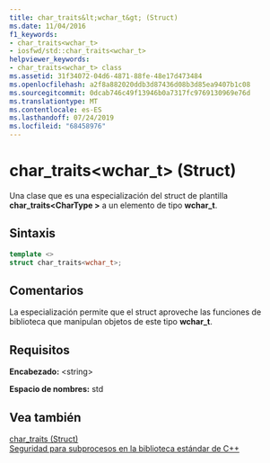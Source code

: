 ```yaml
---
title: char_traits&lt;wchar_t&gt; (Struct)
ms.date: 11/04/2016
f1_keywords:
- char_traits<wchar_t>
- iosfwd/std::char_traits<wchar_t>
helpviewer_keywords:
- char_traits<wchar_t> class
ms.assetid: 31f34072-04d6-4871-88fe-48e17d473484
ms.openlocfilehash: a2f8a882020ddb3d87436d08b3d85ea9407b1c08
ms.sourcegitcommit: 0dcab746c49f13946b0a7317fc9769130969e76d
ms.translationtype: MT
ms.contentlocale: es-ES
ms.lasthandoff: 07/24/2019
ms.locfileid: "68458976"
---
```

# <a name="chartraitsltwchartgt-struct"></a>char_traits&lt;wchar_t&gt; (Struct)

Una clase que es una especialización del struct de plantilla **char_traits\<CharType >** a un elemento de tipo **wchar_t**.

## <a name="syntax"></a>Sintaxis

```cpp
template <>
struct char_traits<wchar_t>;
```

## <a name="remarks"></a>Comentarios

La especialización permite que el struct aproveche las funciones de biblioteca que manipulan objetos de este tipo **wchar_t**.

## <a name="requirements"></a>Requisitos

**Encabezado:** \<string>

**Espacio de nombres:** std

## <a name="see-also"></a>Vea también

[char_traits (Struct)](../standard-library/char-traits-struct.md)\
[Seguridad para subprocesos en la biblioteca estándar de C++](../standard-library/thread-safety-in-the-cpp-standard-library.md)
